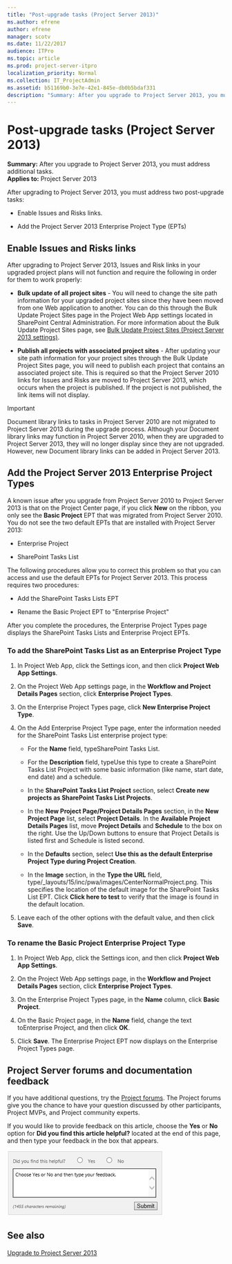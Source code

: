 ```yaml
---
title: "Post-upgrade tasks (Project Server 2013)"
ms.author: efrene
author: efrene
manager: scotv
ms.date: 11/22/2017
audience: ITPro
ms.topic: article
ms.prod: project-server-itpro
localization_priority: Normal
ms.collection: IT_ProjectAdmin
ms.assetid: b51169b0-3e7e-42e1-845e-db0b5bdaf331
description: "Summary: After you upgrade to Project Server 2013, you must address additional tasks."
---
```


# Post-upgrade tasks (Project Server 2013)
 
 **Summary:** After you upgrade to Project Server 2013, you must address additional tasks.<br/>
**Applies to:** Project Server 2013
  
After upgrading to Project Server 2013, you must address two post-upgrade tasks:
  
- Enable Issues and Risks links.
    
- Add the Project Server 2013 Enterprise Project Type (EPTs)
    
## Enable Issues and Risks links

After upgrading to Project Server 2013, Issues and Risk links in your upgraded project plans will not function and require the following in order for them to work properly: 
  
- **Bulk update of all project sites** - You will need to change the site path information for your upgraded project sites since they have been moved from one Web application to another. You can do this through the Bulk Update Project Sites page in the Project Web App settings located in SharePoint Central Administration. For more information about the Bulk Update Project Sites page, see [Bulk Update Project Sites (Project Server 2013 settings)](bulk-update-project-sites-project-server-2013-settings.md).
    
- **Publish all projects with associated project sites** - After updating your site path information for your project sites through the Bulk Update Project Sites page, you will need to publish each project that contains an associated project site. This is required so that the Project Server 2010 links for Issues and Risks are moved to Project Server 2013, which occurs when the project is published. If the project is not published, the link items will not display.
    
> [!IMPORTANT]
> Document library links to tasks in Project Server 2010 are not migrated to Project Server 2013 during the upgrade process. Although your Document library links may function in Project Server 2010, when they are upgraded to Project Server 2013, they will no longer display since they are not upgraded. However, new Document library links can be added in Project Server 2013. 
  
## Add the Project Server 2013 Enterprise Project Types

A known issue after you upgrade from Project Server 2010 to Project Server 2013 is that on the Project Center page, if you click **New** on the ribbon, you only see the **Basic Project** EPT that was migrated from Project Server 2010. You do not see the two default EPTs that are installed with Project Server 2013:
  
- Enterprise Project
    
- SharePoint Tasks List
    
The following procedures allow you to correct this problem so that you can access and use the default EPTs for Project Server 2013. This process requires two procedures:
  
- Add the SharePoint Tasks Lists EPT
    
- Rename the Basic Project EPT to "Enterprise Project"
    
After you complete the procedures, the Enterprise Project Types page displays the SharePoint Tasks Lists and Enterprise Project EPTs. 
  
### To add the SharePoint Tasks List as an Enterprise Project Type

1. In Project Web App, click the Settings icon, and then click **Project Web App Settings**.
    
2. On the Project Web App settings page, in the **Workflow and Project Details Pages** section, click **Enterprise Project Types**.
    
3. On the Enterprise Project Types page, click **New Enterprise Project Type**.
    
4. On the Add Enterprise Project Type page, enter the information needed for the SharePoint Tasks List enterprise project type:
    
   - For the **Name** field, typeSharePoint Tasks List.
    
   - For the **Description** field, typeUse this type to create a SharePoint Tasks List Project with some basic information (like name, start date, end date) and a schedule.
    
   - In the **SharePoint Tasks List Project** section, select **Create new projects as SharePoint Tasks List Projects**.
    
   - In the **New Project Page/Project Details Pages** section, in the **New Project Page** list, select **Project Details**. In the **Available Project Details Pages** list, move **Project Details** and **Schedule** to the box on the right. Use the Up/Down buttons to ensure that Project Details is listed first and Schedule is listed second.
    
   - In the **Defaults** section, select **Use this as the default Enterprise Project Type during Project Creation**.
    
   - In the **Image** section, in the **Type the URL** field, type/_layouts/15/inc/pwa/images/CenterNormalProject.png. This specifies the location of the default image for the SharePoint Tasks List EPT. Click **Click here to test** to verify that the image is found in the default location.
    
5. Leave each of the other options with the default value, and then click **Save**.
    
### To rename the Basic Project Enterprise Project Type

1. In Project Web App, click the Settings icon, and then click **Project Web App Settings**.
    
2. On the Project Web App settings page, in the **Workflow and Project Details Pages** section, click **Enterprise Project Types**.
    
3. On the Enterprise Project Types page, in the **Name** column, click **Basic Project**.
    
4. On the Basic Project page, in the **Name** field, change the text toEnterprise Project, and then click **OK**. 
    
5. Click **Save**. The Enterprise Project EPT now displays on the Enterprise Project Types page.
    
## Project Server forums and documentation feedback

If you have additional questions, try the [Project forums](https://social.technet.microsoft.com/Forums/en-US/category/project). The Project forums give you the chance to have your question discussed by other participants, Project MVPs, and Project community experts.
  
If you would like to provide feedback on this article, choose the **Yes** or **No** option for **Did you find this article helpful?** located at the end of this page, and then type your feedback in the box that appears.
  
![This feedback tool appears at the end of each Project Server library article on TechNet.](images/technetFeedbackBox.png)
  
## See also

#### 

[Upgrade to Project Server 2013](upgrade-to-project-server-2013.md)

